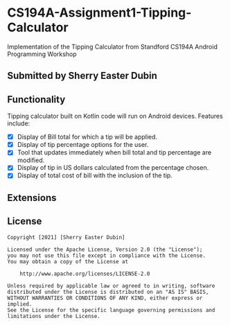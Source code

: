 # CS194A-Assignment1-Tipping-Calculator
Implementation of the Tipping Calculator from Standford CS194A Android Programming Workshop

## Submitted by Sherry Easter Dubin

## Functionality
Tipping calculator built on Kotlin code will run on Android devices. Features include:
* [x] Display of Bill total for which a tip will be applied.
* [x] Display of tip percentage options for the user.
* [x] Tool that updates immediately when bill total and tip percentage are modified.
* [x] Display of tip in US dollars calculated from the percentage chosen.
* [x] Display of total cost of bill with the inclusion of the tip.

## Extensions 

## License

    Copyright [2021] [Sherry Easter Dubin]

    Licensed under the Apache License, Version 2.0 (the "License");
    you may not use this file except in compliance with the License.
    You may obtain a copy of the License at

        http://www.apache.org/licenses/LICENSE-2.0

    Unless required by applicable law or agreed to in writing, software
    distributed under the License is distributed on an "AS IS" BASIS,
    WITHOUT WARRANTIES OR CONDITIONS OF ANY KIND, either express or implied.
    See the License for the specific language governing permissions and
    limitations under the License.